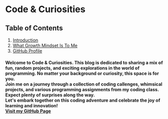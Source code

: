# **Code & Curiosities**

## Table of Contents
1. [Introduction](#welcome-to-code--curiosities-this-blog-is-dedicated-to-sharing-a-mix-of-fun-random-projects-and-exciting-explorations-in-the-world-of-programming-no-matter-your-background-or-curiosity-this-space-is-for-you--join-me-on-a-journey-through-a-collection-of-coding-callenges-whimsical-projects-and-various-programming-assignments-from-my-coding-class-expect-plenty-of-surprises-along-the-way--lets-embark-together-on-this-coding-adventure-and-celebrate-the-joy-of-learning-and-innovation--also-feel-free-to-check-out-my-github-page)
2. [What Growth Mindset Is To Me](growthmindset.md)
3. [GitHub Profile](https://github.com/kadariusclemons)

#### Welcome to Code & Curiosities. This blog is dedicated to sharing a mix of fun, random projects, and exciting explorations in the world of programming. No matter your background or curiosity, this space is for you. <br> Join me on a journey through a collection of coding callenges, whimsical projects, and various programming assignments from my coding class. Expect plenty of surprises along the way. <br> Let's embark together on this coding adventure and celebrate the joy of learning and innovation! <br> [Visit my GitHub Page](https://github.com/kadariusclemons)